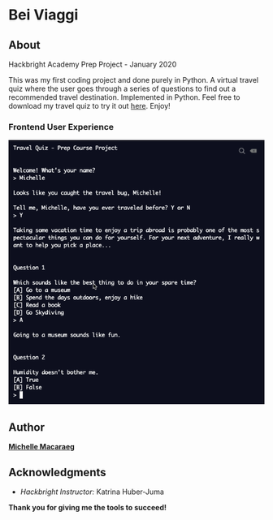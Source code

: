 # Bei Viaggi

## About
Hackbright Academy Prep Project - January 2020 

This was my first coding project and done purely in Python. A virtual travel quiz where the user goes through a series of questions to find out a recommended travel destination. Implemented in Python. Feel free to download my travel quiz to try it out [here](https://Prep-Course-Final-Project.macaraegm.repl.run). Enjoy!

### Frontend User Experience
![](images/UX.png)

## Author 
**[Michelle Macaraeg](https://www.linkedin.com/in/macaraegm/)**

## Acknowledgments
* *Hackbright Instructor:* Katrina Huber-Juma

**Thank you for giving me the tools to succeed!**